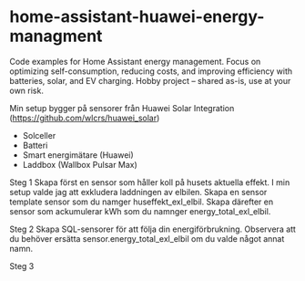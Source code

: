 # home-assistant-huawei-energy-managment
Code examples for Home Assistant energy management. Focus on optimizing self-consumption, reducing costs, and improving efficiency with batteries, solar, and EV charging. Hobby project – shared as-is, use at your own risk.

Min setup bygger på sensorer från Huawei Solar Integration (https://github.com/wlcrs/huawei_solar)
- Solceller
- Batteri
- Smart energimätare (Huawei)
- Laddbox (Wallbox Pulsar Max)

Steg 1
Skapa först en sensor som håller koll på husets aktuella effekt. I min setup valde jag att exkludera laddningen av elbilen. Skapa en sensor template sensor som du namger huseffekt_exl_elbil. Skapa därefter en sensor som ackumulerar kWh som du namnger energy_total_exl_elbil. 

Steg 2
Skapa SQL-sensorer för att följa din energiförbrukning. Observera att du behöver ersätta sensor.energy_total_exl_elbil om du valde något annat namn. 

Steg 3
